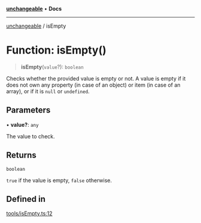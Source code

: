 [**unchangeable**](../README.md) • **Docs**

***

[unchangeable](../README.md) / isEmpty

# Function: isEmpty()

> **isEmpty**(`value`?): `boolean`

Checks whether the provided value is empty or not.
A value is empty if it does not own any property (in case of an object) or item (in case of an array), or if it is `null` or `undefined`.

## Parameters

• **value?**: `any`

The value to check.

## Returns

`boolean`

`true` if the value is empty, `false` otherwise.

## Defined in

[tools/isEmpty.ts:12](https://github.com/nevoland/unchangeable/blob/2c5734c710b944a89a399bf77ff0c911e2c1b47f/lib/tools/isEmpty.ts#L12)
